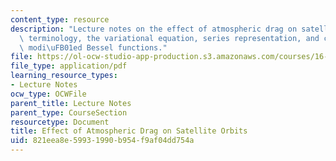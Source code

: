 ```yaml
---
content_type: resource
description: "Lecture notes on the effect of atmospheric drag on satellite orbits,\
  \ terminology, the variational equation, series representation, and calculating\
  \ modi\uFB01ed Bessel functions."
file: https://ol-ocw-studio-app-production.s3.amazonaws.com/courses/16-346-astrodynamics-fall-2008/821eea8e59931990b954f9af04dd754a_lec_28.pdf
file_type: application/pdf
learning_resource_types:
- Lecture Notes
ocw_type: OCWFile
parent_title: Lecture Notes
parent_type: CourseSection
resourcetype: Document
title: Effect of Atmospheric Drag on Satellite Orbits
uid: 821eea8e-5993-1990-b954-f9af04dd754a
---
```

